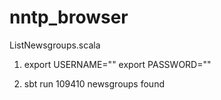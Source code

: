 nntp_browser
============
ListNewsgroups.scala
1) export USERNAME=""
   export PASSWORD=""

2) sbt run
109410 newsgroups found

